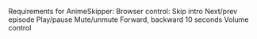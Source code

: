 Requirements for AnimeSkipper:
    Browser control:
        Skip intro
        Next/prev episode 
        Play/pause
        Mute/unmute
        Forward, backward 10 seconds
        Volume control
